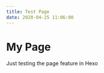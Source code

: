 ```yaml
---
title: Test Page
date: 2020-04-25 11:06:00
---
```


# My Page

Just testing the page feature in Hexo